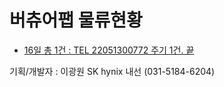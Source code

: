 # 버츄어팹 물류현황

* [16일 총 1건 : TEL 22051300772 주기 1건. 끝](broken-reference)

기획/개발자 : 이광원 SK hynix 내선 (031-5184-6204)

